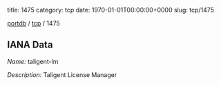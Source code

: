 title: 1475
category: tcp
date: 1970-01-01T00:00:00+0000
slug: tcp/1475

[portdb](/) / [tcp](/category/tcp.html) / 1475


## IANA Data

_Name:_ taligent-lm

_Description:_ Taligent License Manager

